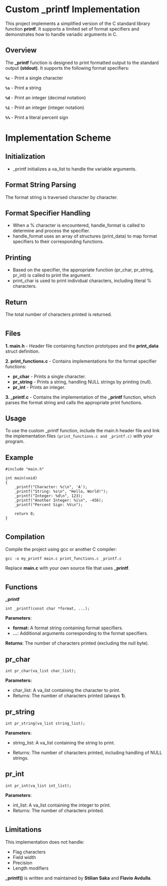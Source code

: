 # Custom _printf Implementation

This project implements a simplified version of the C standard library function **printf**. It supports a limited set of format specifiers and demonstrates how to handle variadic arguments in C.

## Overview

The **_printf** function is designed to print formatted output to the standard output **(stdout)**. It supports the following format specifiers:

**`%c`** - Print a single character

**`%s`** - Print a string

**`%d`** - Print an integer (decimal notation)

**`%i`** - Print an integer (integer notation)

**`%%`** - Print a literal percent sign

# Implementation Scheme

## Initialization
- _printf initializes a va_list to handle the variable arguments.

## Format String Parsing

The format string is traversed character by character.

## Format Specifier Handling

- When a % character is encountered, handle_format is called to determine and process the specifier.
- handle_format uses an array of structures (print_data) to map format specifiers to their corresponding functions.

## Printing

- Based on the specifier, the appropriate function (pr_char, pr_string, pr_int) is called to print the argument.
- print_char is used to print individual characters, including literal % characters.

## Return

The total number of characters printed is returned.

#
#

## Files

**1. main.h** - Header file containing function prototypes and the **print_data** struct definition.

**2. print_functions.c** - Contains implementations for the format specifier functions:

- **pr_char** - Prints a single character.
- **pr_string** - Prints a string, handling NULL strings by printing (null).
- **pr_int** - Prints an integer.

**3. _printf.c** - Contains the implementation of the **_printf** function, which parses the format string and calls the appropriate print functions.

## Usage

To use the custom _printf function, include the main.h header file and link the implementation files `(print_functions.c and _printf.c)` with your program.

## Example

```
#include "main.h"

int main(void)
{
    _printf("Character: %c\n", 'A');
    _printf("String: %s\n", "Hello, World!");
    _printf("Integer: %d\n", 123);
    _printf("Another Integer: %i\n", -456);
    _printf("Percent Sign: %%\n");

    return 0;
}
```

#
#

## Compilation

Compile the project using gcc or another C compiler:

```
gcc -o my_printf main.c print_functions.c _printf.c
```
Replace **main.c** with your own source file that uses **_printf**.

#
#

## Functions

**_printf**

```
int _printf(const char *format, ...);
```
**Parameters**:

- **format:** A format string containing format specifiers.
- **...**: Additional arguments corresponding to the format specifiers.

**Returns**: The number of characters printed (excluding the null byte).

## pr_char
```
int pr_char(va_list char_list);
```
**Parameters:**

- char_list: A va_list containing the character to print.
- Returns: The number of characters printed (always **1**).

## pr_string

`int pr_string(va_list string_list);`

**Parameters**:

- string_list: A va_list containing the string to print.

- Returns: The number of characters printed, including handling of NULL strings.

## pr_int

```
int pr_int(va_list int_list);
```
**Parameters**:

- int_list: A va_list containing the integer to print.
- Returns: The number of characters printed.

#
#

## Limitations
This implementation does not handle:
- Flag characters
- Field width
- Precision
- Length modifiers

**_printf()** is written and maintained by **Stilian Saka** and **Flavio Avdulla**.